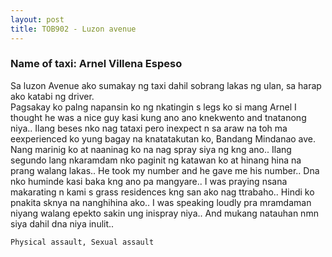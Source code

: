 ```yaml
---
layout: post
title: TOB902 - Luzon avenue
---
```


### Name of taxi: Arnel Villena Espeso

Sa luzon Avenue ako sumakay ng taxi dahil sobrang lakas ng ulan,  sa harap ako katabi ng driver.  
Pagsakay ko palng napansin ko ng nkatingin s legs ko si mang Arnel I thought he was a nice guy kasi kung ano ano knekwento and tnatanong niya..  Ilang beses nko nag tataxi pero inexpect n sa araw na toh ma eexperienced ko yung bagay na knatatakutan ko, 
Bandang Mindanao ave.  Nang marinig ko at naaninag ko na nag spray siya ng kng ano.. Ilang segundo lang nkaramdam nko paginit ng katawan ko at hinang hina na prang walang lakas.. He took my number and he gave me his number..  Dna nko huminde kasi baka kng ano pa mangyare.. I was praying nsana makarating n kami s grass residences kng san ako nag ttrabaho.. 
Hindi ko pnakita sknya na nanghihina ako.. I was speaking loudly pra mramdaman niyang walang epekto sakin ung inispray niya.. And mukang natauhan nmn siya dahil dna niya inulit..

```Physical assault, Sexual assault```
